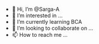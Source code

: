 - 👋 Hi, I’m @Sarga-A
- 👀 I’m interested in ...
- 🌱 I’m currently learning BCA
- 💞️ I’m looking to collaborate on ...
- 📫 How to reach me ...

<!---
Sarga-A/Sarga-A is a ✨ special ✨ repository because its `README.md` (this file) appears on your GitHub profile.
You can click the Preview link to take a look at your changes.
--->
